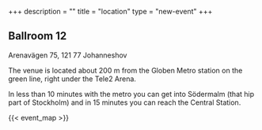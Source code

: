 +++
description = ""
title = "location"
type = "new-event"
+++
## Ballroom 12
Arenavägen 75, 121 77 Johanneshov

The venue is located about 200 m from the Globen Metro station on the green line, right under the Tele2 Arena.

In less than 10 minutes with the metro you can get into Södermalm (that hip part of Stockholm) and in 15 minutes you can reach the Central
Station.

{{< event_map >}}